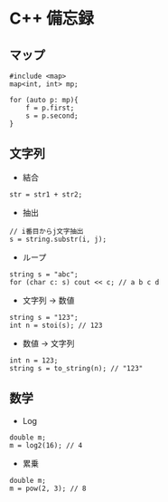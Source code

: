 # C++ 備忘録

## マップ
```c++:
#include <map>
map<int, int> mp;

for (auto p: mp){
    f = p.first;
    s = p.second;
}

```


## 文字列

* 結合 
```c++:
str = str1 + str2;
```

* 抽出
```c++:
// i番目からj文字抽出
s = string.substr(i, j);
```

* ループ
```c++:
string s = "abc";
for (char c: s) cout << c; // a b c d
```

* 文字列 → 数値
```c++:
string s = "123";
int n = stoi(s); // 123
```

* 数値 → 文字列
```c++:
int n = 123;
string s = to_string(n); // "123"
```


## 数学

* Log
```c++:
double m;
m = log2(16); // 4
```

* 累乗
```c++:
double m;
m = pow(2, 3); // 8
```

